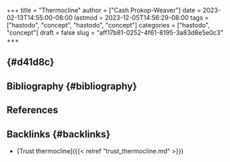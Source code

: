 +++
title = "Thermocline"
author = ["Cash Prokop-Weaver"]
date = 2023-02-13T14:55:00-08:00
lastmod = 2023-12-05T14:56:29-08:00
tags = ["hastodo", "concept", "hastodo", "concept"]
categories = ["hastodo", "concept"]
draft = false
slug = "aff17b81-0252-4f61-8195-3a83d8e5e0c3"
+++

##  {#d41d8c}


## Bibliography {#bibliography}

## References

<style>.csl-entry{text-indent: -1.5em; margin-left: 1.5em;}</style><div class="csl-bib-body">
</div>


## Backlinks {#backlinks}

-   [Trust thermocline]({{< relref "trust_thermocline.md" >}})
